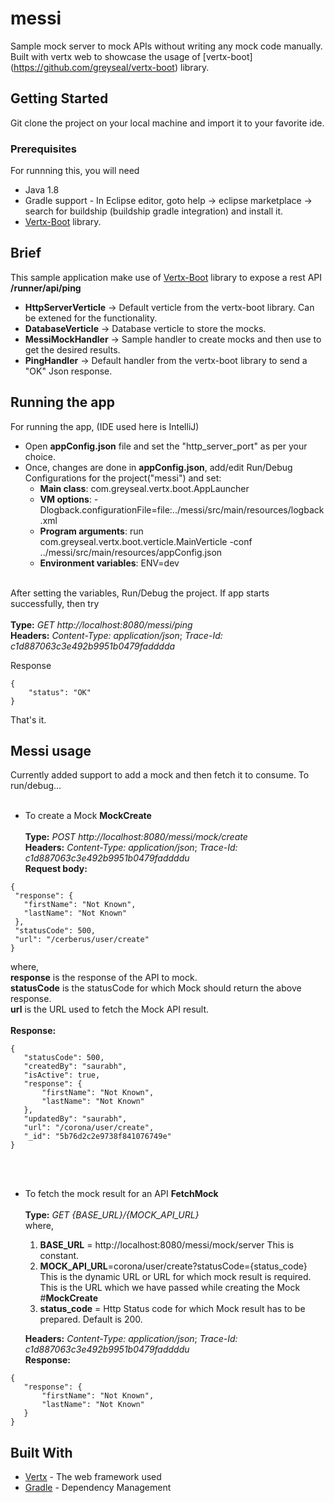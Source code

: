 # messi
Sample mock server to mock APIs without writing any mock code manually. Built with vertx web to showcase the usage of [vertx-boot]
(https://github.com/greyseal/vertx-boot) library. 

## Getting Started

Git clone the project on your local machine and import it to your favorite ide.

### Prerequisites

For runnning this, you will need
- Java 1.8
- Gradle support - In Eclipse editor, goto help -> eclipse marketplace -> search for buildship (buildship gradle integration) and install it.
- [Vertx-Boot](https://github.com/greyseal/vertx-boot) library. 

## Brief
This sample application make use of [Vertx-Boot](https://github.com/greyseal/vertx-boot) library to expose a rest API **/runner/api/ping**
- **HttpServerVerticle**       -> Default verticle from the vertx-boot library. Can be extened for the functionality.
- **DatabaseVerticle**         -> Database verticle to store the mocks.
- **MessiMockHandler**         -> Sample handler to create mocks and then use to get the desired results.
- **PingHandler**              -> Default handler from the vertx-boot library to send a "OK" Json response.

## Running the app

For running the app, (IDE used here is IntelliJ)
- Open **appConfig.json** file and set the "http_server_port" as per your choice.
- Once, changes are done in **appConfig.json**, add/edit Run/Debug Configurations for the project("messi") and set:
  * **Main class**: com.greyseal.vertx.boot.AppLauncher
  * **VM options**: -Dlogback.configurationFile=file:../messi/src/main/resources/logback.xml
  * **Program arguments**: run com.greyseal.vertx.boot.verticle.MainVerticle -conf ../messi/src/main/resources/appConfig.json 
  * **Environment variables**: ENV=dev 
 <br /><br /> 

After setting the variables, Run/Debug the project. If app starts successfully, then try <br /><br /> 
**Type:** *GET http://localhost:8080/messi/ping* <br />
**Headers:** *Content-Type: application/json*;  *Trace-Id: c1d887063c3e492b9951b0479fadddda* <br />

Response<br />
```
{
    "status": "OK"
}
```
That's it.

## Messi usage
Currently added support to add a mock and then fetch it to consume. To run/debug...<br  /><br  />
* To create a Mock **MockCreate** <br /><br />
**Type:** *POST http://localhost:8080/messi/mock/create* <br />
**Headers:** *Content-Type: application/json*;  *Trace-Id: c1d887063c3e492b9951b0479faddddu* <br />
**Request body:**
 ```
{
  "response": {
    "firstName": "Not Known",
    "lastName": "Not Known"
  },
  "statusCode": 500,
  "url": "/cerberus/user/create"
}
 ```
 where, <br />
 **response** is the response of the API to mock. <br />
 **statusCode** is the statusCode for which Mock should return the above response. <br />
 **url** is the URL used to fetch the Mock API result. <br /> <br />
 **Response:**
 ```
{
    "statusCode": 500,
    "createdBy": "saurabh",
    "isActive": true,
    "response": {
        "firstName": "Not Known",
        "lastName": "Not Known"
    },
    "updatedBy": "saurabh",
    "url": "/corona/user/create",
    "_id": "5b76d2c2e9738f841076749e"
}
 ```
<br /> <br />
* To fetch the mock result for an API **FetchMock** <br /><br />
**Type:** *GET {BASE_URL}/{MOCK_API_URL}* <br />
where, <br />
  1. **BASE_URL** = http://localhost:8080/messi/mock/server This is constant.<br />
  2. **MOCK_API_URL**=corona/user/create?statusCode={status_code} This is the dynamic URL or URL for which mock result is required. This is the URL which we have passed while creating the Mock #**MockCreate**  <br />
  3. **status_code** = Http Status code for which Mock result has to be prepared. Default is 200.
  
  **Headers:** *Content-Type: application/json*;  *Trace-Id: c1d887063c3e492b9951b0479faddddu* <br />
 **Response:**
 ```
{
    "response": {
        "firstName": "Not Known",
        "lastName": "Not Known"
    }
}
 ```
## Built With

* [Vertx](http://vertx.io/) - The web framework used
* [Gradle](https://gradle.org/) - Dependency Management
